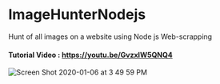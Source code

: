 # ImageHunterNodejs
Hunt of all images on a website using Node js Web-scrapping 

#### Tutorial Video : https://youtu.be/GvzxlW5QNQ4


![Screen Shot 2020-01-06 at 3 49 59 PM](https://user-images.githubusercontent.com/39345855/71848157-c9639700-309c-11ea-9aab-83bc771c5bda.png)

